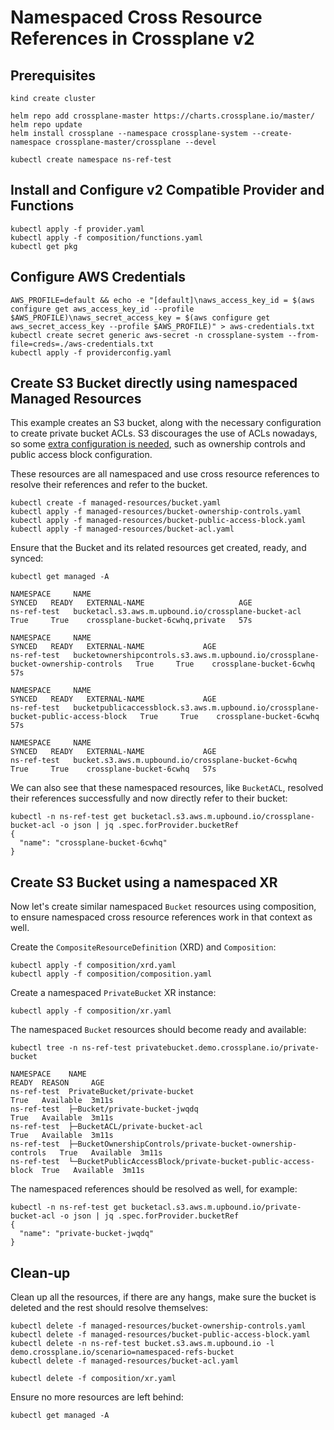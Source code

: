 # Namespaced Cross Resource References in Crossplane v2

## Prerequisites
```
kind create cluster

helm repo add crossplane-master https://charts.crossplane.io/master/
helm repo update
helm install crossplane --namespace crossplane-system --create-namespace crossplane-master/crossplane --devel

kubectl create namespace ns-ref-test
```

## Install and Configure v2 Compatible Provider and Functions
```
kubectl apply -f provider.yaml
kubectl apply -f composition/functions.yaml
kubectl get pkg
```

## Configure AWS Credentials
```
AWS_PROFILE=default && echo -e "[default]\naws_access_key_id = $(aws configure get aws_access_key_id --profile $AWS_PROFILE)\naws_secret_access_key = $(aws configure get aws_secret_access_key --profile $AWS_PROFILE)" > aws-credentials.txt
kubectl create secret generic aws-secret -n crossplane-system --from-file=creds=./aws-credentials.txt
kubectl apply -f providerconfig.yaml
```

## Create S3 Bucket directly using namespaced Managed Resources

This example creates an S3 bucket, along with the necessary configuration to
create private bucket ACLs. S3 discourages the use of ACLs nowadays, so some
[extra configuration is
needed](https://www.learnaws.org/2023/08/26/aws-s3-bucket-does-not-allow-acls/),
such as ownership controls and public access block configuration.

These resources are all namespaced and use cross resource references to resolve
their references and refer to the bucket.
```
kubectl create -f managed-resources/bucket.yaml
kubectl apply -f managed-resources/bucket-ownership-controls.yaml
kubectl apply -f managed-resources/bucket-public-access-block.yaml
kubectl apply -f managed-resources/bucket-acl.yaml
```

Ensure that the Bucket and its related resources get created, ready, and synced:
```
kubectl get managed -A

NAMESPACE     NAME                                                  SYNCED   READY   EXTERNAL-NAME                     AGE
ns-ref-test   bucketacl.s3.aws.m.upbound.io/crossplane-bucket-acl   True     True    crossplane-bucket-6cwhq,private   57s

NAMESPACE     NAME                                                                               SYNCED   READY   EXTERNAL-NAME             AGE
ns-ref-test   bucketownershipcontrols.s3.aws.m.upbound.io/crossplane-bucket-ownership-controls   True     True    crossplane-bucket-6cwhq   57s

NAMESPACE     NAME                                                                                SYNCED   READY   EXTERNAL-NAME             AGE
ns-ref-test   bucketpublicaccessblock.s3.aws.m.upbound.io/crossplane-bucket-public-access-block   True     True    crossplane-bucket-6cwhq   57s

NAMESPACE     NAME                                                 SYNCED   READY   EXTERNAL-NAME             AGE
ns-ref-test   bucket.s3.aws.m.upbound.io/crossplane-bucket-6cwhq   True     True    crossplane-bucket-6cwhq   57s
```

We can also see that these namespaced resources, like `BucketACL`, resolved
their references successfully and now directly refer to their bucket:
```
kubectl -n ns-ref-test get bucketacl.s3.aws.m.upbound.io/crossplane-bucket-acl -o json | jq .spec.forProvider.bucketRef
{
  "name": "crossplane-bucket-6cwhq"
}
```

## Create S3 Bucket using a namespaced XR

Now let's create similar namespaced `Bucket` resources using composition, to
ensure namespaced cross resource references work in that context as well.

Create the `CompositeResourceDefinition` (XRD) and `Composition`:
```
kubectl apply -f composition/xrd.yaml
kubectl apply -f composition/composition.yaml
```

Create a namespaced `PrivateBucket` XR instance:
```
kubectl apply -f composition/xr.yaml
```

The namespaced `Bucket` resources should become ready and available:
```
kubectl tree -n ns-ref-test privatebucket.demo.crossplane.io/private-bucket

NAMESPACE    NAME                                                          READY  REASON     AGE
ns-ref-test  PrivateBucket/private-bucket                                  True   Available  3m11s
ns-ref-test  ├─Bucket/private-bucket-jwqdq                                 True   Available  3m11s
ns-ref-test  ├─BucketACL/private-bucket-acl                                True   Available  3m11s
ns-ref-test  ├─BucketOwnershipControls/private-bucket-ownership-controls   True   Available  3m11s
ns-ref-test  └─BucketPublicAccessBlock/private-bucket-public-access-block  True   Available  3m11s
```

The namespaced references should be resolved as well, for example:
```
kubectl -n ns-ref-test get bucketacl.s3.aws.m.upbound.io/private-bucket-acl -o json | jq .spec.forProvider.bucketRef
{
  "name": "private-bucket-jwqdq"
}
```

## Clean-up

Clean up all the resources, if there are any hangs, make sure the bucket is
deleted and the rest should resolve themselves:
```
kubectl delete -f managed-resources/bucket-ownership-controls.yaml
kubectl delete -f managed-resources/bucket-public-access-block.yaml
kubectl delete -n ns-ref-test bucket.s3.aws.m.upbound.io -l demo.crossplane.io/scenario=namespaced-refs-bucket
kubectl delete -f managed-resources/bucket-acl.yaml
```

```
kubectl delete -f composition/xr.yaml
```

Ensure no more resources are left behind:
```
kubectl get managed -A
```